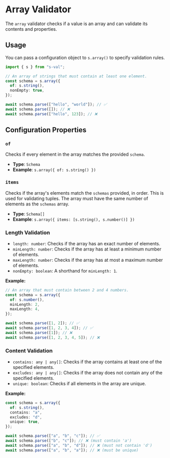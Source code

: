 # Array Validator

The `array` validator checks if a value is an array and can validate its contents and properties.

## Usage

You can pass a configuration object to `s.array()` to specify validation rules.

```typescript
import { s } from "s-val";

// An array of strings that must contain at least one element.
const schema = s.array({
  of: s.string(),
  nonEmpty: true,
});

await schema.parse(["hello", "world"]); // ✅
await schema.parse([]); // ❌
await schema.parse(["hello", 123]); // ❌
```

## Configuration Properties

### `of`

Checks if every element in the array matches the provided `schema`.

- **Type**: `Schema`
- **Example**: `s.array({ of: s.string() })`

### `items`

Checks if the array's elements match the `schemas` provided, in order. This is used for validating tuples. The array must have the same number of elements as the `schemas` array.

- **Type**: `Schema[]`
- **Example**: `s.array({ items: [s.string(), s.number()] })`

### Length Validation

- `length: number`: Checks if the array has an exact number of elements.
- `minLength: number`: Checks if the array has at least a minimum number of elements.
- `maxLength: number`: Checks if the array has at most a maximum number of elements.
- `nonEmpty: boolean`: A shorthand for `minLength: 1`.

**Example:**

```typescript
// An array that must contain between 2 and 4 numbers.
const schema = s.array({
  of: s.number(),
  minLength: 2,
  maxLength: 4,
});

await schema.parse([1, 2]); // ✅
await schema.parse([1, 2, 3, 4]); // ✅
await schema.parse([1]); // ❌
await schema.parse([1, 2, 3, 4, 5]); // ❌
```

### Content Validation

- `contains: any | any[]`: Checks if the array contains at least one of the specified elements.
- `excludes: any | any[]`: Checks if the array does not contain any of the specified elements.
- `unique: boolean`: Checks if all elements in the array are unique.

**Example:**

```typescript
const schema = s.array({
  of: s.string(),
  contains: "a",
  excludes: "d",
  unique: true,
});

await schema.parse(["a", "b", "c"]); // ✅
await schema.parse(["b", "c"]); // ❌ (must contain 'a')
await schema.parse(["a", "b", "d"]); // ❌ (must not contain 'd')
await schema.parse(["a", "b", "a"]); // ❌ (must be unique)
```
